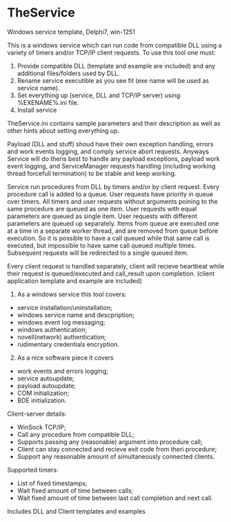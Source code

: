 # TheService
 Windows service template, Delphi7, win-1251

This is a windows service which can run code from compatible DLL using a variety of timers and/or TCP/IP client requests.
To use this tool one must:
1) Provide compatible DLL (template and example are included) and any additional files/folders used by DLL.
2) Rename service executible as you see fit (exe name will be used as service name).
3) Set everything up (service, DLL and TCP/IP server) using %EXENAME%.ini file.
4) Install service

TheService.ini contains sample parameters and their description as well as other hints about setting everything up.

Payload (DLL and stuff) shoud have their own exception handling, errors and work events logging, and comply service abort requests.
Anyways Service will do theris best to handle any payload exceptions, payload work event logging, and ServiceManager requests 
handling (including working thread forcefull termination) to be stable and keep working.

Service run procedures from DLL by timers and/or by client request. Every procedure call is added to a queue.
User requests have priority in queue over timers. All timers and user requests without arguments poining to the same procedure are queued as one item.
User requests with equal parameters are queued as single item. User requests with different parameters are queued up separately.
Items from queue are executed one at a time in a separate worker thread, and are removed from queue before execution.
So it is possible to have a call queued while that same call is executed, but impossible to have same call queued multiple times.
Subsequent requests will be redirected to a single queued item.

Every client request is handled separately, client will recieve heartbeat while their request is queued/executed and call_result upon completion.
(client application template and example are included)

1) As a windows service this tool covers:
 - service installation/uninstallation;
 - windows service name and descpription;
 - windows event log messaging;
 - windows authentication;
 - novell(network) authentication;
 - rudimentary credentials encryption.

2) As a nice software piece it covers
 - work events and errors logging;
 - service autoupdate;
 - payload autoupdate;
 - COM initialization;
 - BDE initialization.

Client-server details:
 - WinSock TCP/IP;
 - Call any procedure from compatible DLL;
 - Supports passing any (reasonable) argument into procedure call;
 - Client can stay connected and recieve exit code from theri procedure;
 - Support any reasonable amount of simultaneously connected clients.

Supported timers:
 - List of fixed timestamps;
 - Wait fixed amount of time between calls;
 - Wait fixed amount of time between last call completion and next call.

Includes DLL and Client templates and examples